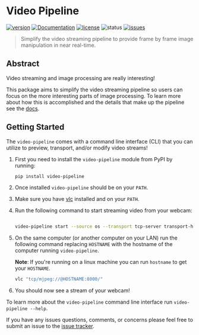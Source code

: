 # Video Pipeline

[![version](https://img.shields.io/pypi/v/video-pipeline.svg?style=for-the-badge)](https://pypi.org/project/video-pipeline/) [![Documentation](https://readthedocs.org/projects/video-pipeline/badge/?version=latest&style=for-the-badge)](https://video-pipeline.readthedocs.io/en/latest/?badge=latest) [![license](https://img.shields.io/pypi/l/video-pipeline.svg?style=for-the-badge)](https://github.com/Nate-Wilkins/video-pipeline/blob/master/LICENSE) ![status](https://img.shields.io/travis/Nate-Wilkins/video-pipeline/master.svg?style=for-the-badge) [![issues](https://img.shields.io/github/issues/Nate-Wilkins/video-pipeline.svg?style=for-the-badge)](https://github.com/Nate-Wilkins/video-pipeline/issues)

> Simplify the video streaming pipeline to provide frame by frame image manipulation in near real-time.

## Abstract

Video streaming and image processing are really interesting!

This package aims to simplify the video streaming pipeline so users can focus on the more interesting parts of image processing.
To learn more about how this is accomplished and the details that make up the pipeline see the [docs](https://video-pipeline.readthedocs.io/en/latest/).

## Getting Started

The `video-pipeline` comes with a command line interface (CLI) that you can utilize to preview, transport, and/or modify video streams!

1. First you need to install the `video-pipeline` module from PyPI by running:

    ```bash
    pip install video-pipeline
    ```

2. Once installed `video-pipeline` should be on your `PATH`.

3. Make sure you have [vlc](https://www.videolan.org/vlc/index.html) installed and on your `PATH`.

4. Run the following command to start streaming video from your webcam:

    ```bash

    video-pipeline start --source os --transport tcp-server transport-host=0.0.0.0 transport-port=8000
    ```

5. On the same computer (or another computer on your LAN) run the following command replacing `HOSTNAME` with the hostname of the computer running `video-pipeline`.

    __Note__: If you're running on a linux machine you can run `hostname` to get your `HOSTNAME`.

    ```bash
    vlc "tcp/mjpeg://@HOSTNAME:8000/"
    ```

6. You should now see a stream of your webcam!

To learn more about the `video-pipeline` command line interface run `video-pipeline --help`.

If you have any issues questions, comments, or concerns please feel free to submit an issue to the [issue tracker](https://github.com/Nate-Wilkins/video-pipeline/issues).

[//]: # (TODO@pl: Combine multiple README here and in docs/)
